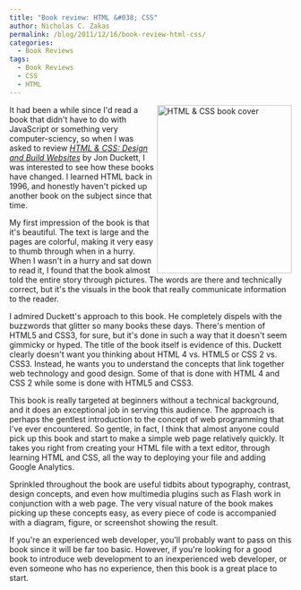 ```yaml
---
title: "Book review: HTML &#038; CSS"
author: Nicholas C. Zakas
permalink: /blog/2011/12/16/book-review-html-css/
categories:
  - Book Reviews
tags:
  - Book Reviews
  - CSS
  - HTML
---
```

[<img src="/images/posts/2011/12/htmlandcss.png" alt="HTML & CSS book cover" width="240" height="300" align="right" />][1]It had been a while since I'd read a book that didn't have to do with JavaScript or something very computer-sciency, so when I was asked to review <cite><a href="http://www.amazon.com/gp/product/1118008189/ref=as_li_ss_tl?ie=UTF8&#038;camp=1789&#038;creative=390957&#038;creativeASIN=1118008189&#038;linkCode=as2&#038;tag=nczonline-20">HTML & CSS: Design and Build Websites</a></cite> by Jon Duckett, I was interested to see how these books have changed. I learned HTML back in 1996, and honestly haven't picked up another book on the subject since that time.

My first impression of the book is that it's beautiful. The text is large and the pages are colorful, making it very easy to thumb through when in a hurry. When I wasn't in a hurry and sat down to read it, I found that the book almost told the entire story through pictures. The words are there and technically correct, but it's the visuals in the book that really communicate information to the reader.

I admired Duckett's approach to this book. He completely dispels with the buzzwords that glitter so many books these days. There's mention of HTML5 and CSS3, for sure, but it's done in such a way that it doesn't seem gimmicky or hyped. The title of the book itself is evidence of this. Duckett clearly doesn't want you thinking about HTML 4 vs. HTML5 or CSS 2 vs. CSS3. Instead, he wants you to understand the concepts that link together web technology and good design. Some of that is done with HTML 4 and CSS 2 while some is done with HTML5 and CSS3.

This book is really targeted at beginners without a technical background, and it does an exceptional job in serving this audience. The approach is perhaps the gentlest introduction to the concept of web programming that I've ever encountered. So gentle, in fact, I think that almost anyone could pick up this book and start to make a simple web page relatively quickly. It takes you right from creating your HTML file with a text editor, through learning HTML and CSS, all the way to deploying your file and adding Google Analytics.

Sprinkled throughout the book are useful tidbits about typography, contrast, design concepts, and even how multimedia plugins such as Flash work in conjunction with a web page. The very visual nature of the book makes picking up these concepts easy, as every piece of code is accompanied with a diagram, figure, or screenshot showing the result.

If you're an experienced web developer, you'll probably want to pass on this book since it will be far too basic. However, if you're looking for a good book to introduce web development to an inexperienced web developer, or even someone who has no experience, then this book is a great place to start.

 [1]: http://www.amazon.com/gp/product/1118008189/ref=as_li_ss_tl?ie=UTF8&camp=1789&creative=390957&creativeASIN=1118008189&linkCode=as2&tag=nczonline-20
